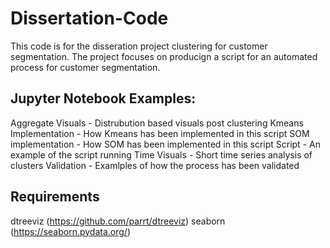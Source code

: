 # Dissertation-Code
 This code is for the disseration project clustering for customer segmentation. The project focuses on producign a script for an automated process for customer segmentation.

## Jupyter Notebook Examples:

Aggregate Visuals - Distrubution based visuals post clustering
Kmeans Implementation - How Kmeans has been implemented in this script
SOM implementation - How SOM has been implemented in this script
Script - An example of the script running
Time Visuals - Short time series analysis of clusters
Validation - Examlples of how the process has been validated

## Requirements
dtreeviz (https://github.com/parrt/dtreeviz)
seaborn (https://seaborn.pydata.org/)
